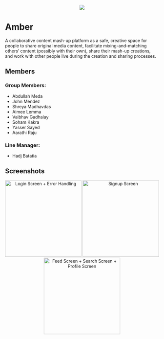 <p align="center">
<img src="https://firebasestorage.googleapis.com/v0/b/f29so-group-5-amber.appspot.com/o/images%2FScreenshot%202022-01-24%20at%203.12.30%20PM.png?alt=media&token=e2958329-b108-436e-a8ed-4845728cee84"/>
</p>

# Amber
A collaborative content mash-up platform as a safe, creative space for people to share original media content, facilitate mixing-and-matching others’ content (possibly with their own), share their mash-up creations, and work with other people live during the creation and sharing processes.

## Members
### Group Members:
- Abdullah Meda
- John Mendez
- Shreya Madhavdas
- Aimee Lemma
- Vaibhav Gadhalay
- Soham Kakra
- Yasser Sayed
- Aarathi Raju
### Line Manager:
- Hadj Batatia

## Screenshots
<p align="center">
<img src="https://firebasestorage.googleapis.com/v0/b/f29so-group-5-amber.appspot.com/o/images%2FSimulator%20Screen%20Shot%20-%20iPhone%2012%20-%202022-01-22%20at%2011.17.40.png?alt=media&token=bcf5b3fd-8624-40c8-8cbe-734aa59f790a" alt="Login Screen + Error Handling" width="250">
<img src="https://firebasestorage.googleapis.com/v0/b/f29so-group-5-amber.appspot.com/o/images%2FSimulator%20Screen%20Shot%20-%20iPhone%2012%20-%202022-01-22%20at%2011.16.55.png?alt=media&token=3e1939f6-bf45-4807-999e-7892f14aeaeb" alt="Signup  Screen" width="250">
<img src="https://firebasestorage.googleapis.com/v0/b/f29so-group-5-amber.appspot.com/o/images%2FSimulator%20Screen%20Shot%20-%20iPhone%2012%20-%202022-01-22%20at%2011.19.34.png?alt=media&token=3263f66b-2518-423c-b040-74e3e90aa90c" alt="Feed Screen + Search Screen + Profile Screen" width="250">
</p>